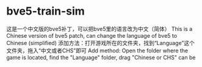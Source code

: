 # bve5-train-sim
这是一个中文版的bve5补丁，可以把bve5里的语言改为中文（简体）
This is a Chinese version of bve5 patch, can change the language of bve5 to Chinese (simplified)
添加方法：打开游戏所在的文件夹，找到“Language”这个文件夹，拖入“中文或者CHS”即可
Add method: Open the folder where the game is located, find the "Language" folder, drag "Chinese or CHS" can be
